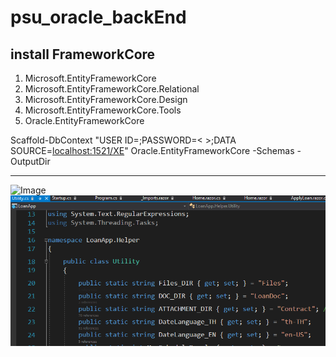 # psu_oracle_backEnd

## install FrameworkCore
1. Microsoft.EntityFrameworkCore
2. Microsoft.EntityFrameworkCore.Relational
3. Microsoft.EntityFrameworkCore.Design
4. Microsoft.EntityFrameworkCore.Tools
5. Oracle.EntityFrameworkCore

Scaffold-DbContext "USER ID=<system>;PASSWORD=< >;DATA SOURCE=<localhost:1521/XE>" Oracle.EntityFrameworkCore -Schemas <SYSTEM> -OutputDir <Models>

-----

![Image](https://images.unsplash.com/photo-1501780392773-287d506245a5?auto=format&fit=crop&w=1950&q=80&ixid=dW5zcGxhc2guY29tOzs7Ozs%3D)
![Image](./img//Utility.png)



